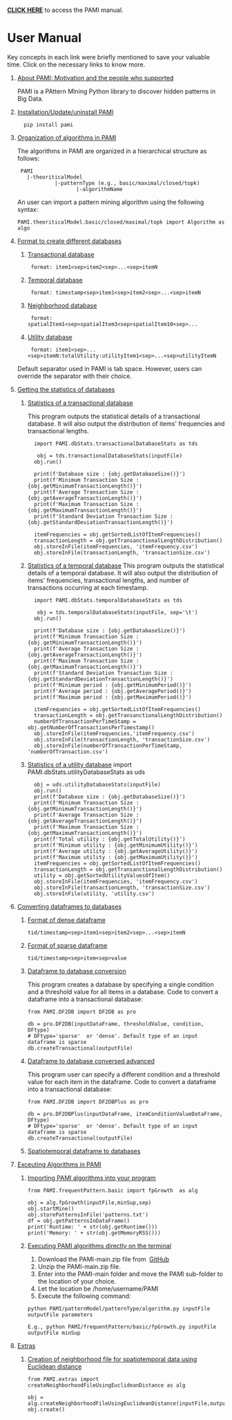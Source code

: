 **[CLICK HERE](manual.html)** to access the PAMI manual.

# User Manual 
Key concepts in each link were briefly mentioned to save your valuable time. Click on the necessary links to know more.

1. [About PAMI: Motivation and the people who supported](aboutPAMI.html)
   
   PAMI is a PAttern MIning Python library to discover hidden patterns in Big Data.

2. [Installation/Update/uninstall PAMI](installation.html)
   
         pip install pami
   
3. [Organization of algorithms in PAMI](organization.html)
   
   The algorithms in PAMI are organized in a hierarchical structure as follows: 
   
        PAMI
          |-theoriticalModel
                   |-patternType (e.g., basic/maximal/closed/topk)
                          |-algorithmName
   
   An user can import a pattern mining algorithm using the following syntax:

       PAMI.theoriticalModel.basic/closed/maximal/topk import Algorithm as algo
    
4. [Format to create different databases](createDatabases.html)
   
    1. [Transactional database](transactionalDatabase.html)
       
            format: item1<sep>item2<sep>...<sep>itemN
       
    1. [Temporal database](temporalDatabase.html)

            format: timestamp<sep>item1<sep>item2<sep>...<sep>itemN
    1. [Neighborhood database](neighborhoodDatabase.html)
            
            format: spatialItem1<sep>spatialItem3<sep>spatialItem10<sep>...
       
    1. [Utility database](utilityDatabase.html)
       
            format: item1<sep>...<sep>itemN:totalUtility:utilityItem1<sep>...<sep>utilityItemN
    
    Default separator used in PAMI is tab space. However, users can override the separator with their choice.
   
5. [Getting the statistics of databases](databaseStats.html)
   1. [Statistics of a transactional database](transactionalDatabaseStats.md)
   
        This program outputs the statistical details of a transactional database. It will also output the distribution of items' frequencies and transactional lengths.
        
            import PAMI.dbStats.transactionalDatabaseStats as tds
          
             obj = tds.transactionalDatabaseStats(inputFile)
            obj.run()
            
            print(f'Database size : {obj.getDatabaseSize()}')
            print(f'Minimum Transaction Size : {obj.getMinimumTransactionLength()}')
            print(f'Average Transaction Size : {obj.getAverageTransactionLength()}')
            print(f'Maximum Transaction Size : {obj.getMaximumTransactionLength()}')
            print(f'Standard Deviation Transaction Size : {obj.getStandardDeviationTransactionLength()}')
            
            itemFrequencies = obj.getSortedListOfItemFrequencies()
            transactionLength = obj.getTransanctionalLengthDistribution()
            obj.storeInFile(itemFrequencies, 'itemFrequency.csv')
            obj.storeInFile(transactionLength, 'transactionSize.csv')        
          
   2. [Statistics of a temporal database](temporalDatabaseStats.md)
        This program outputs the statistical details of a temporal database. It will also output the distribution of items' frequencies, transactional lengths, and number of transactions occurring at each timestamp.
        
            import PAMI.dbStats.temporalDatabaseStats as tds
          
             obj = tds.temporalDatabaseStats(inputFile, sep='\t')
            obj.run()
            
            print(f'Database size : {obj.getDatabaseSize()}')
            print(f'Minimum Transaction Size : {obj.getMinimumTransactionLength()}')
            print(f'Average Transaction Size : {obj.getAverageTransactionLength()}')
            print(f'Maximum Transaction Size : {obj.getMaximumTransactionLength()}')
            print(f'Standard Deviation Transaction Size : {obj.getStandardDeviationTransactionLength()}')
            print(f'Minimum period : {obj.getMinimumPeriod()}')
            print(f'Average period : {obj.getAveragePeriod()}')
            print(f'Maximum period : {obj.getMaximumPeriod()}')
            
            itemFrequencies = obj.getSortedListOfItemFrequencies()
            transactionLength = obj.getTransanctionalLengthDistribution()
            numberOfTransactionPerTimeStamp = obj.getNumberOfTransactionsPerTimestamp()
            obj.storeInFile(itemFrequencies,'itemFrequency.csv')
            obj.storeInFile(transactionLength, 'transactionSize.csv')
            obj.storeInFile(numberOfTransactionPerTimeStamp, 'numberOfTransaction.csv')
 
   3. [Statistics of a utility database](utilityDatabaseStats.md)
            import PAMI.dbStats.utilityDatabaseStats as uds
            
            obj = uds.utilityDatabaseStats(inputFile)
            obj.run()
            print(f'Database size : {obj.getDatabaseSize()}')
            print(f'Minimum Transaction Size : {obj.getMinimumTransactionLength()}')
            print(f'Average Transaction Size : {obj.getAverageTransactionLength()}')
            print(f'Maximum Transaction Size : {obj.getMaximumTransactionLength()}')
            print(f'Total utility : {obj.getTotalUtility()}')
            print(f'Minimum utility : {obj.getMinimumUtility()}')
            print(f'Average utility : {obj.getAverageUtility()}')
            print(f'Maximum utility : {obj.getMaximumUtility()}')
            itemFrequencies = obj.getSortedListOfItemFrequencies()
            transactionLength = obj.getTransanctionalLengthDistribution()
            utility = obj.getSortedUtilityValuesOfItem()
            obj.storeInFile(itemFrequencies, 'itemFrequency.csv')
            obj.storeInFile(transactionLength, 'transactionSize.csv')
            obj.storeInFile(utility, 'utility.csv')
          
6. [Converting dataframes to databases](dataFrameCoversio.html)

   1. [Format of dense dataframe]((denseDF2DB.html)) 
    
          tid/timestamp<sep>item1<sep>item2<sep>...<sep>itemN

   2. [Format of sparse dataframe]((sparseDF2DB.html)) 

          tid/timestamp<sep>item<sep>value

   3. [Dataframe to database conversion](denseDF2DB.html)
   
       This program creates a database by specifying a single condition and a threshold value for all items in a database.
   Code to convert a dataframe into a transactional database:

          from PAMI.DF2DB import DF2DB as pro
          
          db = pro.DF2DB(inputDataFrame, thresholdValue, condition, DFtype)
          # DFtype='sparse'  or 'dense'. Default type of an input dataframe is sparse
          db.createTransactional(outputFile)

   4. [Dataframe to database conversed advanced](DF2DBPlus.html)

      This program user can specify a different condition and a threshold value for each item in the dataframe. Code to convert a dataframe into a transactional database:
      
          from PAMI.DF2DB import DF2DBPlus as pro
          
          db = pro.DF2DBPlus(inputDataFrame, itemConditionValueDataFrame, DFtype)
          # DFtype='sparse'  or 'dense'. Default type of an input dataframe is sparse
          db.createTransactional(outputFile)

   5. [Spatiotemporal dataframe to databases](stDF2DB.html)
   
6. [Exceuting Algorithms in PAMI](utilization.html)    
   1. [Importing PAMI algorithms into your program](useAlgo.html)
   
          from PAMI.frequentPattern.basic import fpGrowth  as alg
          
          obj = alg.fpGrowth(inputFile,minSup,sep)
          obj.startMine()
          obj.storePatternsInFile('patterns.txt')
          df = obj.getPatternsInDataFrame()
          print('Runtime: ' + str(obj.getRuntime()))
          print('Memory: ' + str(obj.getMemoryRSS()))

   2. [Executing PAMI algorithms directly on the terminal](terminalExecute.html)
        1. Download the PAMI-main.zip file from  [GitHub](https://github.com/udayRage/PAMI/archive/refs/heads/main.zip)
        2. Unzip the PAMI-main.zip file.
        3. Enter into the PAMI-main folder and move the PAMI sub-folder to the location of your choice. 
        4. Let the location be /home/username/PAMI
        5. Execute the following command:
        
          python PAMI/patternModel/patternType/algorithm.py inputFile outputFile parameters
          
          E.g., python PAMI/frequentPattern/basic/fpGrowth.py inputFile outputFile minSup
7. [Extras](extras.html)
   1. [Creation of neighborhood file for spatiotemporal data using Euclidean distance](neighborhoodDatabase.md)
   
          from PAMI.extras import createNeighborhoodFileUsingEuclideanDistance as alg
          
          obj = alg.createNeighborhoodFileUsingEuclideanDistance(inputFile,outputFile,maxEuclideanDistance)
          obj.create()
          